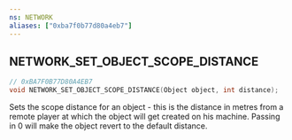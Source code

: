 ```yaml
---
ns: NETWORK
aliases: ["0xba7f0b77d80a4eb7"]
---
```

## NETWORK_SET_OBJECT_SCOPE_DISTANCE

```c
// 0xBA7F0B77D80A4EB7
void NETWORK_SET_OBJECT_SCOPE_DISTANCE(Object object, int distance);
```

Sets the scope distance for an object - this is the distance in metres from a remote player at which the object will get created on his machine. Passing in 0 will make the object revert to the default distance.

